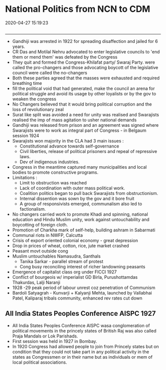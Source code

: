 # National Politics from NCN to CDM

2020-04-27 15:19:23

```toc
```

---

- Gandhiji was arrested in 1922 for spreading disaffection and jailed for 6 years.
- CR Das and Motilal Nehru advocated to enter legislative councils to 'end them or mend them' was defeated by the Congress
- They quit and formed the Congress-Khilafat party/ Swaraj Party. were called the pro-changers and those advocating boycott of the legislative council were called the no-changers
- Both these parties agreed that the masses were exhausted and required breathing time
- fill the political void that had generated, make the council an arena for political struggle and avoid its usage by other loyalists or by the gov to weaken the congress
- No Changers believed that it would bring political corruption and the loss of revolutionary zeal
- Surat like split was avoided a need for unity was realised and Swarajists realised the imp of mass agitation to usher national demands
- Gandhiji was released from prison and an agreement was signed where Swarajists were to work as integral part of Congress - in Belgaum session 1924
- Swarajists won majority in the CLA had 3 main issues :
    - Constitutional advance towards self-governance
    - Civil liberties, release of political prisoners and repeal of repressive laws.
    - Dev of indigenous industries.
- Congress in the meantime captured many municipalities and local bodies to promote constructive programs.
- Limitations :
    - Limit to obstruction was reached
    - Lack of coordination with outer mass political work.
    - Coalition politics began to pull back Swarajists from obstructionism.
    - Internal dissention was sown by the gov and it bore fruit
    - A group of responsivists emerged, communalism also led to factionalism.
- No changers carried work to promote Khadi and spinning, national education and Hindu Muslim unity, work against untouchability and boycotting of foreign cloth.
- Promotion of Charkha mark of self-help, building ashram in Sabarmati
- Communal riots in NWFP, Calcutta
- Crisis of export oriented colonial economy - great depression
- Drop in prices of wheat, cotton, rice, jute market crashed
- Peasant movt outside cong
- Muslim untouchables Namasudra, Santhals
    - Tanika Sarkar - parallel stream of protest
    - Cong busy reconciling interest of richer landowning peasants
- Emergence of capitalist class org under FICCI 1927
- Conflict of bourgeois w/ imperialist GD Birla, Purushottamdas Thakurdas, Lalji Naranji
- 1928 -29 peak period of labour unrest coz penetration of Communism
- Bardoli Satyagrah - Kunvarji + Kalyanji Mehta, launched by Vallabhai Patel, Kaliparaj tribals community, enhanced rev rates cut down


## All India States Peoples Conference AISPC 1927

- All India States Peoples Conference AISPC wasa conglomeration of political movements in the princely states of British Raj was also called Praja Mandals or Lok Parishads.
- First session was held in 1927 in Bombay.
- In 1920 Congress had allowed people to join from Princely states but on condition that they could not take part in any political activity in the states as Congressmen or in their name but as individuals or mem of local political associations.
